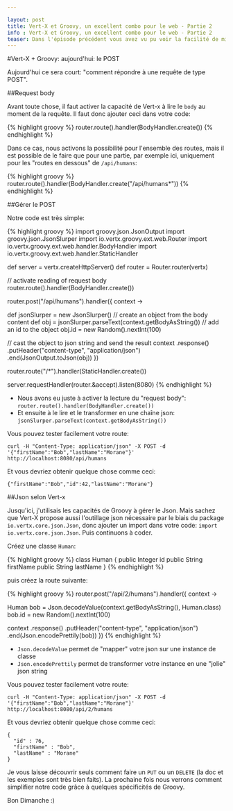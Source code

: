```yaml
---

layout: post
title: Vert-X et Groovy, un excellent combo pour le web - Partie 2
info : Vert-X et Groovy, un excellent combo pour le web - Partie 2 
teaser: Dans l'épisode précédent vous avez vu pu voir la facilité de mise en oeuvre d'une application Vert-x avec Groovy. Aujourd'hui, nous faisons court (c'est dimanche) et nous voyons comment gérer des requêtes de type POST.
---
```



#Vert-X + Groovy: aujourd'hui: le POST

Aujourd'hui ce sera court: "comment répondre à une requête de type POST".


##Request body

Avant toute chose, il faut activer la capacité de Vert-x à lire le `body` au moment de la requête. Il faut donc ajouter ceci dans votre code:

{% highlight groovy %}
router.route().handler(BodyHandler.create())
{% endhighlight %}

Dans ce cas, nous activons la possibilité pour l'ensemble des routes, mais il est possible de le faire que pour une partie, par exemple ici, uniquement pour les "routes en dessous" de `/api/humans`:

{% highlight groovy %}
router.route().handler(BodyHandler.create("/api/humans*"))
{% endhighlight %}

##Gérer le POST

Notre code est très simple:

{% highlight groovy %}
import groovy.json.JsonOutput
import groovy.json.JsonSlurper
import io.vertx.groovy.ext.web.Router
import io.vertx.groovy.ext.web.handler.BodyHandler
import io.vertx.groovy.ext.web.handler.StaticHandler

def server = vertx.createHttpServer()
def router = Router.router(vertx)

// activate reading of request body
router.route().handler(BodyHandler.create())

router.post("/api/humans").handler({ context ->

  def jsonSlurper = new JsonSlurper()
  // create an object from the body content
  def obj = jsonSlurper.parseText(context.getBodyAsString())
  // add an id to the object
  obj.id = new Random().nextInt(100)

  // cast the object to json string and send the result
  context
      .response()
      .putHeader("content-type", "application/json")
      .end(JsonOutput.toJson(obj))
})

router.route("/*").handler(StaticHandler.create())

server.requestHandler(router.&accept).listen(8080)
{% endhighlight %}

- Nous avons eu juste à activer la lecture du "request body": `router.route().handler(BodyHandler.create())`
- Et ensuite à le lire et le transformer en une chaîne json: `jsonSlurper.parseText(context.getBodyAsString())`

Vous pouvez tester facilement votre route:

    curl -H "Content-Type: application/json" -X POST -d '{"firstName":"Bob","lastName":"Morane"}' http://localhost:8080/api/humans

Et vous devriez obtenir quelque chose comme ceci:

    {"firstName":"Bob","id":42,"lastName":"Morane"}


##Json selon Vert-x

Jusqu'ici, j'utilisais les capacités de Groovy à gérer le Json. Mais sachez que Vert-X propose aussi l'outillage json nécessaire par le biais du package `io.vertx.core.json.Json`, donc ajouter un import dans votre code: `import io.vertx.core.json.Json`. Puis continuons à coder.

Créez une classe `Human`:

{% highlight groovy %}
class Human {
  public Integer id
  public String firstName
  public String lastName
}
{% endhighlight %}

puis créez la route suivante:

{% highlight groovy %}
router.post("/api/2/humans").handler({ context ->

  Human bob = Json.decodeValue(context.getBodyAsString(), Human.class)
  bob.id = new Random().nextInt(100)

  context
      .response()
      .putHeader("content-type", "application/json")
      .end(Json.encodePrettily(bob))
})
{% endhighlight %}

- `Json.decodeValue` permet de "mapper" votre json sur une instance de classe
- `Json.encodePrettily` permet de transformer votre instance en une "jolie" json string

Vous pouvez tester facilement votre route:

    curl -H "Content-Type: application/json" -X POST -d '{"firstName":"Bob","lastName":"Morane"}' http://localhost:8080/api/2/humans

Et vous devriez obtenir quelque chose comme ceci:

    {
      "id" : 76,
      "firstName" : "Bob",
      "lastName" : "Morane"
    }

Je vous laisse découvrir seuls comment faire un `PUT` ou un `DELETE` (la doc et les exemples sont très bien faits). La prochaine fois nous verrons comment simplifier notre code grâce à quelques spécificités de Groovy.

Bon Dimanche :)
